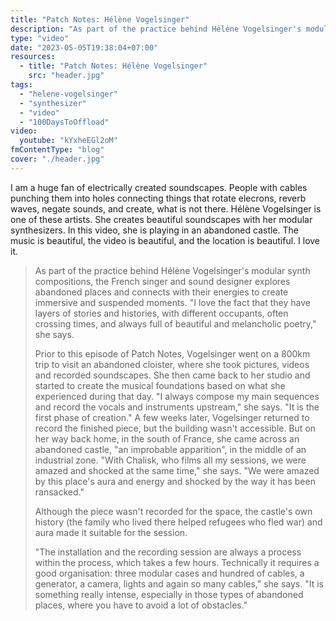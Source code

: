 ```yaml
---
title: "Patch Notes: Hélène Vogelsinger"
description: "As part of the practice behind Hélène Vogelsinger's modular synth compositions, the French singer and sound designer explores abandoned places and connects with their energies to create immersive and suspended moments."
type: "video"
date: "2023-05-05T19:38:04+07:00"
resources:
  - title: "Patch Notes: Hélène Vogelsinger"
    src: "header.jpg"
tags:
  - "helene-vogelsinger"
  - "synthesizer"
  - "video"
  - "100DaysToOffload"
video:
  youtube: "kYxheEGl2oM"
fmContentType: "blog"
cover: "./header.jpg"
---
```


I am a huge fan of electrically created soundscapes. People with cables punching them into holes connecting things that rotate elecrons, reverb waves, negate sounds, and create, what is not there. Hélène Vogelsinger is one of these artists. She creates beautiful soundscapes with her modular synthesizers. In this video, she is playing in an abandoned castle. The music is beautiful, the video is beautiful, and the location is beautiful. I love it.

> As part of the practice behind Hélène Vogelsinger's modular synth compositions, the French singer and sound designer explores abandoned places and connects with their energies to create immersive and suspended moments. "I love the fact that they have layers of stories and histories, with different occupants, often crossing times, and always full of beautiful and melancholic poetry," she says.
>
> Prior to this episode of Patch Notes, Vogelsinger went on a 800km trip to visit an abandoned cloister, where she took pictures, videos and recorded soundscapes. She then came back to her studio and started to create the musical foundations based on what she experienced during that day. "I always compose my main sequences and record the vocals and instruments upstream," she says. "It is the first phase of creation."
> A few weeks later, Vogelsinger returned to record the finished piece, but the building wasn't accessible. But on her way back home, in the south of France, she came across an abandoned castle, "an improbable apparition", in the middle of an industrial zone. "With Chalisk, who films all my sessions, we were amazed and shocked at the same time," she says. "We were amazed by this place's aura and energy and shocked by the way it has been ransacked."
>
> Although the piece wasn't recorded for the space, the castle's own history (the family who lived there helped refugees who fled war) and aura made it suitable for the session.
>
> "The installation and the recording session are always a process within the process, which takes a few hours. Technically it requires a good organisation: three modular cases and hundred of cables, a generator, a camera, lights and again so many cables," she says. "It is something really intense, especially in those types of abandoned places, where you have to avoid a lot of obstacles."
